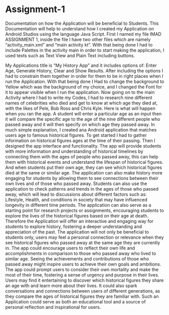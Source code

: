 # Assignment-1
Documentation on how the Application will be beneficial to Students.
This Documentation will help to understand how I created my Application on Android Studios using the language Java Script. First I named my file IMAD ASSIGNMENT 1, inside the file I have two other files which are namely “activity_main.xml” and “main activity kt”. With that being done I had to include Palettes in the activity main in order to start making the application, I used texts such as Text View and Plain Text including buttons.

My Applications title is “My History App” and it includes options of: Enter Age, Generate History, Clear and Show Results. After including the options I had to constrain them together in order for them to be in right places when I run the Application. With that being done I Had to change the background to Yellow which was the background of my choice, and I changed the Font for it to appear visible when I run the application. 
Now going on to the main Activity where I had to write my Codes, I had to research nine different names of celebrities who died and get to know at which age they died at, with the likes of Pele, Bob Ross and Chris Kyle. 
Here is what will happen when you ran the app. A student will enter a particular age as an input then it will compare the specific age to the age of the nine different people who passed away and it will then specify on which age they passed away. In much simple explanation, I created ana Android application that matches users age to famous historical figures. To get started I had to gather information on historical figures ages at the time of their passing. Then I designed the app interface and functionality. 
The app will provide students with more information and understanding of historical timelines by connecting them with the ages of people who passed away, this can help them with historical events and understand the lifespan of historical figures. And when students put their own age, they can see which historical figures died at the same or similar age.
The application can also make history more engaging for students by allowing them to see connections between their own lives and of those who passed away. Students can also use the application to check patterns and trends in the ages of those who passed away, which will  lead to discussions about different factors such as: Lifestyle, Health, and conditions in society that may have influenced longevity in different time periods.
The application can also serve as a starting point for research projects or assignments, encouraging students to explore the lives of the historical figures based on their age at death.
Therefore the Application will offer an interactive and engaging way for students to explore history, fostering a deeper understanding and appreciation of the past.
 The application will not only be beneficial to students only, users may feel a personal connection or relevance when they see historical figures who passed away at the same age they are currently in. The app could encourage users to reflect their own life and accomplishments in comparison to those who passed away who lived to similar age. Seeing the achievements and contributions of those who passed away might inspire users to achieve their own goals and ambitions.
The app could prompt users to consider their own mortality and make the most of their time, fostering a sense of urgency and purpose in their lives. Users may find it entertaining to discover which historical figures they share an age with and learn more about their lives. It could also spark conversations and connections between users of different generations, as they compare the ages of historical figures they are familiar with.
Such an Application could serve as both an educational tool and a source of personal reflection and inspirational for users. 
